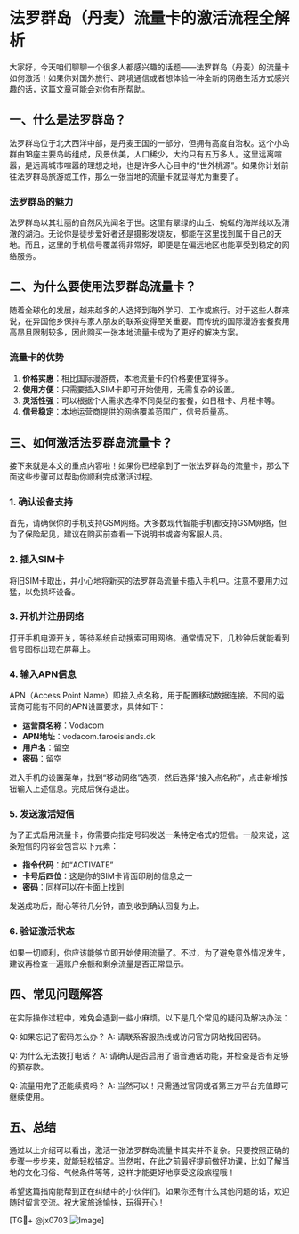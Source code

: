 # 法罗群岛（丹麦）流量卡的激活流程全解析

大家好，今天咱们聊聊一个很多人都感兴趣的话题——法罗群岛（丹麦）的流量卡如何激活！如果你对国外旅行、跨境通信或者想体验一种全新的网络生活方式感兴趣的话，这篇文章可能会对你有所帮助。

## 一、什么是法罗群岛？

法罗群岛位于北大西洋中部，是丹麦王国的一部分，但拥有高度自治权。这个小岛群由18座主要岛屿组成，风景优美，人口稀少，大约只有五万多人。这里远离喧嚣，是远离城市喧嚣的理想之地，也是许多人心目中的“世外桃源”。如果你计划前往法罗群岛旅游或工作，那么一张当地的流量卡就显得尤为重要了。

### 法罗群岛的魅力

法罗群岛以其壮丽的自然风光闻名于世。这里有翠绿的山丘、蜿蜒的海岸线以及清澈的湖泊。无论你是徒步爱好者还是摄影发烧友，都能在这里找到属于自己的天地。而且，这里的手机信号覆盖得非常好，即便是在偏远地区也能享受到稳定的网络服务。

## 二、为什么要使用法罗群岛流量卡？

随着全球化的发展，越来越多的人选择到海外学习、工作或旅行。对于这些人群来说，在异国他乡保持与家人朋友的联系变得至关重要。而传统的国际漫游套餐费用高昂且限制较多，因此购买一张本地流量卡成为了更好的解决方案。

### 流量卡的优势

1. **价格实惠**：相比国际漫游费，本地流量卡的价格要便宜得多。
2. **使用方便**：只需要插入SIM卡即可开始使用，无需复杂的设置。
3. **灵活性强**：可以根据个人需求选择不同类型的套餐，如日租卡、月租卡等。
4. **信号稳定**：本地运营商提供的网络覆盖范围广，信号质量高。

## 三、如何激活法罗群岛流量卡？

接下来就是本文的重点内容啦！如果你已经拿到了一张法罗群岛的流量卡，那么下面这些步骤可以帮助你顺利完成激活过程。

### 1. 确认设备支持

首先，请确保你的手机支持GSM网络。大多数现代智能手机都支持GSM网络，但为了保险起见，建议在购买前查看一下说明书或咨询客服人员。

### 2. 插入SIM卡

将旧SIM卡取出，并小心地将新买的法罗群岛流量卡插入手机中。注意不要用力过猛，以免损坏设备。

### 3. 开机并注册网络

打开手机电源开关，等待系统自动搜索可用网络。通常情况下，几秒钟后就能看到信号图标出现在屏幕上。

### 4. 输入APN信息

APN（Access Point Name）即接入点名称，用于配置移动数据连接。不同的运营商可能有不同的APN设置要求，具体如下：

- **运营商名称**：Vodacom
- **APN地址**：vodacom.faroeislands.dk
- **用户名**：留空
- **密码**：留空

进入手机的设置菜单，找到“移动网络”选项，然后选择“接入点名称”，点击新增按钮输入上述信息。完成后保存退出。

### 5. 发送激活短信

为了正式启用流量卡，你需要向指定号码发送一条特定格式的短信。一般来说，这条短信的内容会包含以下元素：

- **指令代码**：如“ACTIVATE”
- **卡号后四位**：这是你的SIM卡背面印刷的信息之一
- **密码**：同样可以在卡面上找到

发送成功后，耐心等待几分钟，直到收到确认回复为止。

### 6. 验证激活状态

如果一切顺利，你应该能够立即开始使用流量了。不过，为了避免意外情况发生，建议再检查一遍账户余额和剩余流量是否正常显示。

## 四、常见问题解答

在实际操作过程中，难免会遇到一些小麻烦。以下是几个常见的疑问及解决办法：

Q: 如果忘记了密码怎么办？
A: 请联系客服热线或访问官方网站找回密码。

Q: 为什么无法拨打电话？
A: 请确认是否启用了语音通话功能，并检查是否有足够的预存款。

Q: 流量用完了还能续费吗？
A: 当然可以！只需通过官网或者第三方平台充值即可继续使用。

## 五、总结

通过以上介绍可以看出，激活一张法罗群岛流量卡其实并不复杂。只要按照正确的步骤一步步来，就能轻松搞定。当然啦，在此之前最好提前做好功课，比如了解当地的文化习俗、气候条件等等，这样才能更好地享受这段旅程哦！

希望这篇指南能帮到正在纠结中的小伙伴们。如果你还有什么其他问题的话，欢迎随时留言交流。祝大家旅途愉快，玩得开心！

[TG💪+ @jx0703 ![Image](https://github.com/user-attachments/assets/dbca1d08-cadb-493c-b0ec-ad6f7a83f270)]